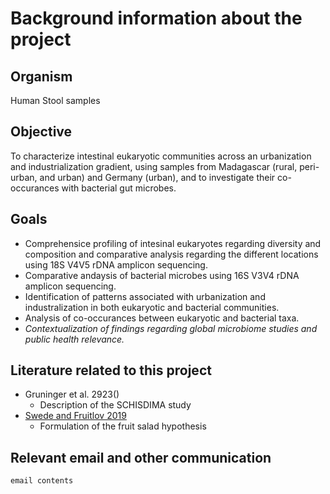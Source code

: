 # Background information about the project

## Organism

Human Stool samples

## Objective

To characterize intestinal eukaryotic communities across an urbanization and industrialization gradient, using samples from Madagascar (rural, peri-urban, and urban) and Germany (urban), and to investigate their co-occurances with bacterial gut microbes. 

## Goals

* Comprehensice profiling of intesinal eukaryotes regarding diversity and composition and comparative analysis regarding the different locations using 18S V4V5 rDNA amplicon sequencing.
* Comparative andaysis of bacterial microbes using 16S V3V4 rDNA amplicon sequencing.
* Identification of patterns associated with urbanization and industralization in both eukaryotic and bacterial communities.
* Analysis of co-occurances between eukaryotic and bacterial taxa.
* _Contextualization of findings regarding global microbiome studies and public health relevance._

## Literature related to this project

* Gruninger et al. 2923()
  * Description of the SCHISDIMA study 
* [Swede and Fruitlov 2019]()
  * Formulation of the fruit salad hypothesis

## Relevant email and other communication

```
email contents
```
